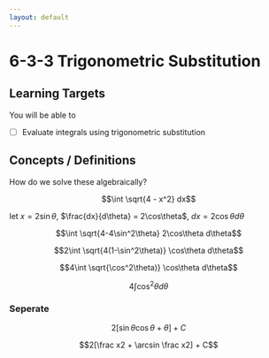 ```yaml
---
layout: default
---
```


# 6-3-3 Trigonometric Substitution

## Learning Targets

You will be able to
- [ ] Evaluate integrals using trigonometric substitution

## Concepts / Definitions

How do we solve these algebraically?

$$\int \sqrt{4 - x^2} dx$$

let $x = 2\sin\theta$, $\frac{dx}{d\theta} = 2\cos\theta$, $dx = 2\cos\theta d\theta$

$$\int \sqrt{4-4\sin^2\theta} 2\cos\theta d\theta$$

$$2\int \sqrt{4(1-\sin^2\theta)} \cos\theta d\theta$$

$$4\int \sqrt{\cos^2\theta)} \cos\theta d\theta$$

$$4\int \cos^2\theta d\theta$$

### Seperate

$$2[\sin\theta\cos\theta + \theta] + C$$

$$2[\frac x2  + \arcsin \frac x2] + C$$
